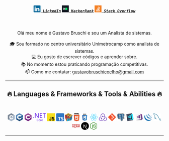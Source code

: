 <h5 align="center">
  <code><a href="https://www.linkedin.com/in/gustavobruschi/" title="LinkedIn Profile"><img width="22" src="images/linkedin.svg"> LinkedIn</a></code>
  <code><a href="https://www.hackerrank.com/gubruschi53" title="HackerRank Profile"><img width="22" src="images/hackerrank.png"> HackerRank</a></code>
  <code><a href="https://stackoverflow.com/users/21180704/gustavo-bruschi" title="Stack Overflow Profile"><img width="22" src="images/stackoverflow.svg"> Stack Overflow</a></code>
</h5>
<br>
<p align="center">
  Olá meu nome é Gustavo Bruschi e sou um Analista de sistemas.
  <br>
  <br>
  🎓 Sou formado no centro universitário Unimetrocamp como analista de sistemas.
  <br>
  💻 Eu gosto de escrever códigos e aprender sobre.
  <br>
  📚 No momento estou praticando programação competitivas.
  <br>
  📫 Como me contatar: <a href="mailto: gustavobruschicoelho@gmail.com">gustavobruschicoelho@gmail.com</a>
</p>

<hr>
<h2 align="center">🔥 Languages & Frameworks & Tools & Abilities 🔥</h2>
<br>
<p align="center">
  <code><img title="C" height="25" src="images/c.svg"></code>
  <code><img title="Cpp" height="25" src="images/cpp.svg"></code>
  <code><img title="C#" height="25" src="images/cSharp.svg"></code>
  <code><img title=".NET" height="25" src="images/dotnetcore.svg"></code>
  <code><img title="Javascript" height="25" src="images/javascript.svg"></code>
  <code><img title="Typescript" height="25" src="images/typescript.svg"></code>
  <code><img title="Problem Solving" height="25" src="images/problemSolving.png"></code>
  <code><img title="HTML5" height="25" src="images/html5.svg"></code>
  <code><img title="CSS" height="25" src="images/css.svg"></code>
  <code><img title="React" height="25" src="images/react-original.svg"></code>
  <code><img title="Redux" height="25" src="images/redux.svg"></code>
  <code><img title="Git" height="25" src="images/git-original.svg"></code>
  <code><img title="PostgreSQL" height="25" src="images/postgresql.svg"></code>
  <code><img title="Visual Studio Code" height="25" src="images/vscode.png"></code>
  <code><img title="Microsoft Visual Studio" height="25" src="images/visualstudio.png"></code>
  <code><img title="JQuery" height="25" src="images/jquery-original.svg"></code>
  <code><img title="MySQL" height="25" src="images/mysql.svg"></code>
  <code><img title="npm" height="25" src="images/npm.svg"></code>
  <code><img title="NextJs" height="25" src="images/nextJs.svg"></code>
  <code><img title="Node" height="25" src="images/node.png"></code>
</p>
<hr>

